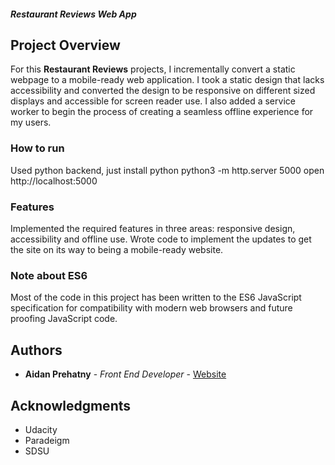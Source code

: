 #### _Restaurant Reviews Web App_

## Project Overview

For this **Restaurant Reviews** projects, I incrementally convert a static webpage to a mobile-ready web application. I took a static design that lacks accessibility and converted the design to be responsive on different sized displays and accessible for screen reader use. I also added a service worker to begin the process of creating a seamless offline experience for my users.

### How to run

Used python backend, just install python
python3 -m http.server 5000
open http://localhost:5000

### Features

Implemented the required features in three areas: responsive design, accessibility and offline use.
Wrote code to implement the updates to get the site on its way to being a mobile-ready website.

### Note about ES6

Most of the code in this project has been written to the ES6 JavaScript specification for compatibility with modern web browsers and future proofing JavaScript code. 


## Authors

* **Aidan Prehatny** - *Front End Developer* - [Website](https://aidanprehatny.com)

## Acknowledgments

* Udacity
* Paradeigm
* SDSU

